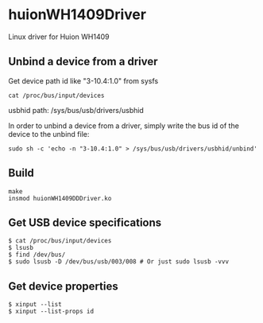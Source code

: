 # huionWH1409Driver 

Linux driver for Huion WH1409

## Unbind a device from a driver
Get device path id like "3-10.4:1.0" from sysfs
	
	cat /proc/bus/input/devices

usbhid path: /sys/bus/usb/drivers/usbhid

In order to unbind a device from a driver, simply write the bus id of the device to the unbind file:

    sudo sh -c 'echo -n "3-10.4:1.0" > /sys/bus/usb/drivers/usbhid/unbind'

## Build

	make
	insmod huionWH1409DDDriver.ko

## Get USB device specifications

	$ cat /proc/bus/input/devices
	$ lsusb
	$ find /dev/bus/
	$ sudo lsusb -D /dev/bus/usb/003/008 # Or just sudo lsusb -vvv
	
## Get device properties

	$ xinput --list
	$ xinput --list-props id



